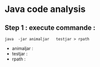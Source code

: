 # Java code analysis

## Step 1 : execute commande : 

`java  -jar animaljar   testjar > rpath`
 - animaljar : 
 - testjar :
 - rpath : 


